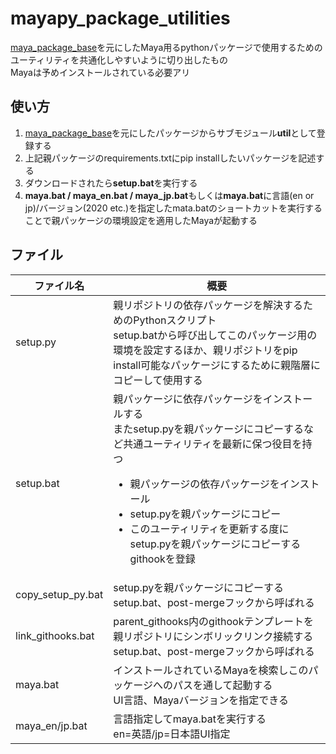 # mayapy_package_utilities
[maya_package_base](https://github.com/kissiy179/mayapy_package_base)を元にしたMaya用るpythonパッケージで使用するためのユーティリティを共通化しやすいように切り出したもの  
Mayaは予めインストールされている必要アリ

## 使い方
1. [maya_package_base](https://github.com/kissiy179/mayapy_package_base)を元にしたパッケージからサブモジュール**util**として登録する
1. 上記親パッケージのrequirements.txtにpip installしたいパッケージを記述する
1. ダウンロードされたら**setup.bat**を実行する
1. **maya.bat / maya_en.bat / maya_jp.bat**もしくは**maya.bat**に言語(en or jp)/バージョン(2020 etc.)を指定したmata.batのショートカットを実行することで親パッケージの環境設定を適用したMayaが起動する

## ファイル
| ファイル名 | 概要 |
| ---- | ---- |
| setup.py | 親リポジトリの依存パッケージを解決するためのPythonスクリプト<br>setup.batから呼び出してこのパッケージ用の環境を設定するほか、親リポジトリをpip install可能なパッケージにするために親階層にコピーして使用する |
| setup.bat | 親パッケージに依存パッケージをインストールする<br>またsetup.pyを親パッケージにコピーするなど共通ユーティリティを最新に保つ役目を持つ<ul><li>親パッケージの依存パッケージをインストール</li><li>setup.pyを親パッケージにコピー</li><li>このユーティリティを更新する度にsetup.pyを親パッケージにコピーするgithookを登録</li></ul> |
| copy_setup_py.bat | setup.pyを親パッケージにコピーする<br>setup.bat、post-mergeフックから呼ばれる |
| link_githooks.bat | parent_githooks内のgithookテンプレートを親リポジトリにシンボリックリンク接続する<br>setup.bat、post-mergeフックから呼ばれる |
| maya.bat | インストールされているMayaを検索しこのパッケージへのパスを通して起動する<br>UI言語、Mayaバージョンを指定できる |
| maya_en/jp.bat | 言語指定してmaya.batを実行する<br>en=英語/jp=日本語UI指定 |
